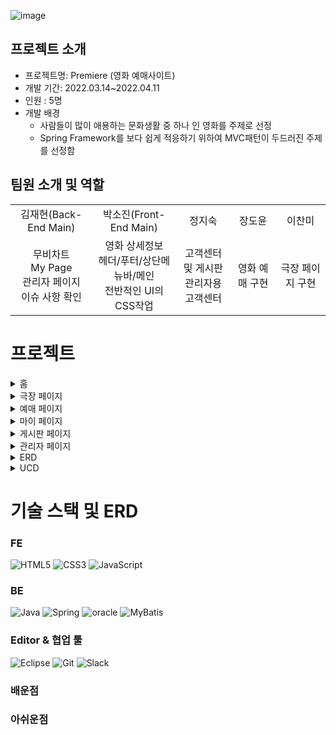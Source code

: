
![image](https://user-images.githubusercontent.com/94098940/200438979-f1663c1e-b892-4813-91e2-9f707a1a6997.png)

## 프로젝트 소개

* 프로젝트명: Premiere (영화 예매사이트)
* 개발 기간: 2022.03.14~2022.04.11
* 인원 : 5명
* 개발 배경
  - 사람들이 많이 애용하는 문화생활 중 하나 인 영화를 주제로 선정
  - Spring Framework를 보다 쉽게 적응하기 위하여 MVC패턴이 두드러진 주제를 선정함

## **팀원 소개 및 역할**
<table>
    <tr>
      <td align="center">
        김재현(Back-End Main)
      </td>
      <td align="center">
        박소진(Front-End Main)
      </td>
      <td align="center">
        정지숙
      </td>
      <td align="center">
        장도윤
      </td>
      <td align="center">
        이찬미
      </td>
    </tr>
    <tr>
      <td align="center">
          무비차트<br>
          My Page<br>
          관리자 페이지<br>
          이슈 사항 확인
        </a>
      </td>
      <td align="center">
          영화 상세정보 <br>
          헤더/푸터/상단메뉴바/메인<br>
          전반적인 UI의 CSS작업
        </a>
      </td>
      <td align="center">
          고객센터 및 게시판<br>
          관리자용 고객센터
        </a>
      </td>
      <td align="center">
          영화 예매 구현
      </td>
      <td align="center">
        극장 페이지 구현
      </td>
    </tr>
  </table>    

# 프로젝트  
<details>
    <summary>홈</summary>
    <image src=https://user-images.githubusercontent.com/94098940/200457930-9c538507-c253-48de-94e6-ded37b1775e7.png>
    <image src=https://user-images.githubusercontent.com/94098940/200461567-a0ccbe34-c7c1-4dcd-9d10-9de95f31607a.png>
    <image src=https://user-images.githubusercontent.com/94098940/200462165-7a2a24fe-d31e-4178-84ba-d8711706dab6.png>
</details>
<details>
    <summary>극장 페이지</summary>
    <image src=https://user-images.githubusercontent.com/94098940/200462746-8ff7b175-be7d-461b-8925-f8e01ee1f758.png>
</details>
<details>
    <summary>예매 페이지</summary>
    <image src=https://user-images.githubusercontent.com/94098940/200468321-f466d8d3-655b-4a5c-93f4-268b0ffac9d1.png>
    <image src=https://user-images.githubusercontent.com/94098940/200468556-6fd80095-7b2c-4074-9024-cb2529b48606.png>
    <image src=https://user-images.githubusercontent.com/94098940/200468726-f8b2d257-d4c1-4e34-9f68-7627c8e1f6d4.png>
</details>
<details>
    <summary>마이 페이지</summary>
    <image src=https://user-images.githubusercontent.com/94098940/200469895-9d297533-1085-4d5e-88f0-b820dbe443b6.png>
    <image src=https://user-images.githubusercontent.com/94098940/200470403-55118854-f70c-41a3-8f2b-1394d7f405ef.png>
    <image src=https://user-images.githubusercontent.com/94098940/200470106-7bb6b58e-5f45-49ec-8436-616c1780bc44.png>
    <image src=https://user-images.githubusercontent.com/94098940/200470849-a2204158-9db3-497e-80f0-7da57f567bb0.png>
    <image src=https://user-images.githubusercontent.com/94098940/200470854-7daecd59-66ad-4df5-8226-bd1d87a7024e.png>
</details>
<details>
    <summary>게시판 페이지</summary>
    <image src=https://user-images.githubusercontent.com/94098940/200471220-c012162a-c9a9-49a5-886d-b43189dd309f.png>
    <image src=https://user-images.githubusercontent.com/94098940/200471394-8e28f7ee-8689-44f4-a465-00c2a2c9e070.png>
</details>
<details>
    <summary>관리자 페이지</summary>
    <image src=https://user-images.githubusercontent.com/94098940/200471581-4cbbc581-3ecc-45ce-9e43-190e49ed3eb8.png>
    <image src=https://user-images.githubusercontent.com/94098940/200471750-fe24c8a1-0683-4760-8aff-43e9c496b546.png>
</details>
<details>
    <summary>ERD</summary>
    <image src=https://user-images.githubusercontent.com/94098940/200472224-3f75bd2e-7afc-434c-91ca-9c339a945d8f.png>
</details>
<details>
    <summary>UCD</summary>
    <image src=https://user-images.githubusercontent.com/94098940/200484046-ff15205c-931f-44a6-bcba-1f113ca75615.png>
    <image src=https://user-images.githubusercontent.com/94098940/200484075-b813595b-4eca-45dd-91a3-512f424841f0.png>
    <image src=https://user-images.githubusercontent.com/94098940/200484097-d3050d9f-93b4-4bcc-9db1-81234f163a2d.png>
</details>   
      
# 기술 스택 및 ERD
### FE
![HTML5](https://img.shields.io/badge/html5-%23E34F26.svg?style=for-the-badge&logo=html5&logoColor=white) ![CSS3](https://img.shields.io/badge/css3-%231572B6.svg?style=for-the-badge&logo=css3&logoColor=white) ![JavaScript](https://img.shields.io/badge/javascript-%23323330.svg?style=for-the-badge&logo=javascript&logoColor=%23F7DF1E)

### BE
![Java](https://img.shields.io/badge/java-%23ED8B00.svg?style=for-the-badge&logo=java&logoColor=white) ![Spring](https://img.shields.io/badge/spring-%236DB33F.svg?style=for-the-badge&logo=spring&logoColor=white) <img alt="oracle" src="https://img.shields.io/badge/oracle-F80000.svg?&style=for-the-badge&?cololr=red&logoColor=white"/> ![MyBatis](https://img.shields.io/badge/MyBatis-%23ED8B00.svg?style=for-the-badge&logo=java&logoColor=white)

### Editor & 협업 툴
![Eclipse](https://img.shields.io/badge/Eclipse-2C2255.svg?style=for-the-badge&logo=Eclipse&logoColor=white) ![Git](https://img.shields.io/badge/git-%23F05033.svg?style=for-the-badge&logo=git&logoColor=white) ![Slack](https://img.shields.io/badge/slack-4A154B.svg?style=for-the-badge&logo=slack&logoColor=white) <br/>

### 배운점
      
      
### 아쉬운점
      

    

 



